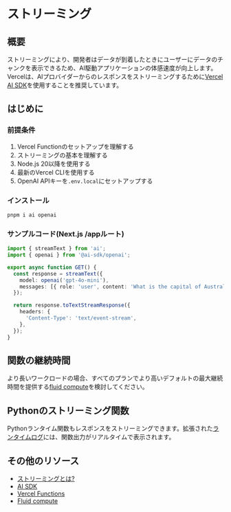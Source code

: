# ストリーミング

## 概要

ストリーミングにより、開発者はデータが到着したときにユーザーにデータのチャンクを表示できるため、AI駆動アプリケーションの体感速度が向上します。Vercelは、AIプロバイダーからのレスポンスをストリーミングするために[Vercel AI SDK](https://sdk.vercel.ai/docs)を使用することを推奨しています。

## はじめに

### 前提条件

1. Vercel Functionのセットアップを理解する
2. ストリーミングの基本を理解する
3. Node.js 20以降を使用する
4. 最新のVercel CLIを使用する
5. OpenAI APIキーを`.env.local`にセットアップする

### インストール

```bash
pnpm i ai openai
```

### サンプルコード(Next.js /appルート)

```typescript
import { streamText } from 'ai';
import { openai } from '@ai-sdk/openai';

export async function GET() {
  const response = streamText({
    model: openai('gpt-4o-mini'),
    messages: [{ role: 'user', content: 'What is the capital of Australia?' }],
  });

  return response.toTextStreamResponse({
    headers: {
      'Content-Type': 'text/event-stream',
    },
  });
}
```

## 関数の継続時間

より長いワークロードの場合、すべてのプランでより高いデフォルトの最大継続時間を提供する[fluid compute](/docs/fluid-compute)を検討してください。

## Pythonのストリーミング関数

Pythonランタイム関数もレスポンスをストリーミングできます。拡張された[ランタイムログ](/docs/functions/logs#runtime-logs)には、関数出力がリアルタイムで表示されます。

## その他のリソース

- [ストリーミングとは?](/docs/functions/streaming)
- [AI SDK](https://sdk.vercel.ai/docs/getting-started)
- [Vercel Functions](/docs/functions)
- [Fluid compute](/docs/fluid-compute)
